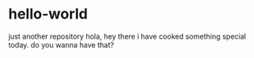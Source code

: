 # hello-world
just another repository
hola, hey there
i have cooked something special today. do you wanna have that?
